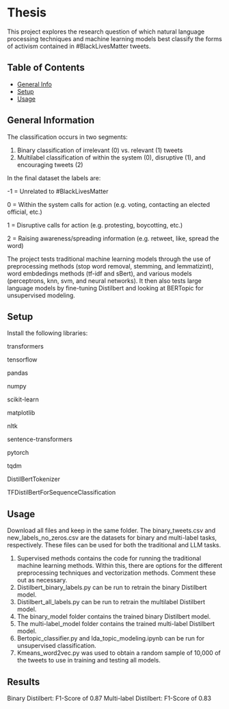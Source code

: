 # Thesis

This project explores the research question of which natural language processing techniques and machine learning models best classify the forms of activism contained in #BlackLivesMatter tweets.

## Table of Contents
* [General Info](#general-information)
* [Setup](#setup)
* [Usage](#usage)


## General Information
The classification occurs in two segments:
1. Binary classification of irrelevant (0) vs. relevant (1) tweets
2. Multilabel classification of within the system (0), disruptive (1), and encouraging tweets (2)

In the final dataset the labels are:

-1 = Unrelated to #BlackLivesMatter

0 = Within the system calls for action (e.g. voting, contacting an elected official, etc.)

1 = Disruptive calls for action (e.g. protesting, boycotting, etc.) 

2 = Raising awareness/spreading information (e.g. retweet, like, spread the word) 


The project tests traditional machine learning models through the use of preprocessing methods (stop word removal, stemming, and lemmatizint), word embdedings methods (tf-idf and sBert), and various models (perceptrons, knn, svm, and neural networks). It then also tests large language models by fine-tuning Distilbert and looking at BERTopic for unsupervised modeling. 

## Setup
Install the following libraries:

transformers

tensorflow

pandas

numpy

scikit-learn

matplotlib

nltk

sentence-transformers

pytorch

tqdm

DistilBertTokenizer

TFDistilBertForSequenceClassification

## Usage
Download all files and keep in the same folder. The binary_tweets.csv and new_labels_no_zeros.csv are the datasets for binary and multi-label tasks, respectively. These files can be used for both the traditional and LLM tasks.

1. Supervised methods contains the code for running the traditional machine learning methods. Within this, there are options for the different preprocessing techniques and vectorization methods. Comment these out as necessary.
2.  Distilbert_binary_labels.py can be run to retrain the binary Distilbert model.
3.  Distilbert_all_labels.py can be run to retrain the multilabel Distilbert model.
4.  The binary_model folder contains the trained binary Distilbert model.
5.  The multi-label_model folder contains the trained multi-label Distilbert model.
6.  Bertopic_classifier.py and lda_topic_modeling.ipynb can be run for unsupervised classification.
7.  Kmeans_word2vec.py was used to obtain a random sample of 10,000 of the tweets to use in training and testing all models.

## Results
Binary Distilbert: F1-Score of 0.87
Multi-label Distilbert: F1-Score of 0.83




